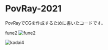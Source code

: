 # PovRay-2021
PovRayでCGを作成するために書いたコードです。

fune2
![fune2](https://user-images.githubusercontent.com/95006568/206895808-8f7fcaa7-905b-4451-9766-e8f2dd9ca9d1.png)


![kadai4](https://user-images.githubusercontent.com/95006568/206895824-42b352e5-7ab8-46a7-bca2-4f817ee4b051.png)
